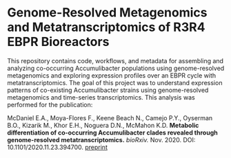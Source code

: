 # Genome-Resolved Metagenomics and Metatranscriptomics of R3R4 EBPR Bioreactors

This repository contains code, workflows, and metadata for assembling and analyzing co-occurring Accumulibacter populations using genome-resolved metagenomics and exploring expression profiles over an EBPR cycle with metatranscriptomics. The goal of this project was to understand expression patterns of co-existing Accumulibacter strains using genome-resolved metagenomics and time-series transcriptomics. This analysis was performed for the publication: 

McDaniel E.A., Moya-Flores F., Keene Beach N., Camejo P.Y., Oyserman B.O., Kizarik M., Khor E.H., Noguera D.N., McMahon K.D. **Metabolic differentiation of co-occurring Accumulibacter clades revealed through genome-resolved metatranscriptomics.** _bioRxiv._ Nov. 2020. DOI: 10.1101/2020.11.23.394700.  [preprint](https://www.biorxiv.org/content/10.1101/2020.11.23.394700v1) 

